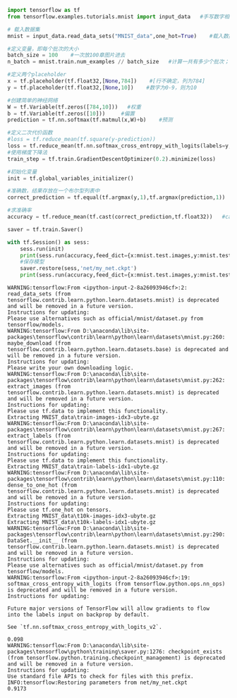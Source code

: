 

```python
import tensorflow as tf
from tensorflow.examples.tutorials.mnist import input_data   #手写数字相关的数据包
```


```python
# 载入数据集
mnist = input_data.read_data_sets("MNIST_data",one_hot=True)    #载入数据，{数据集包路径，把标签转化为只有0和1的形式}

#定义变量，即每个批次的大小
batch_size = 100    #一次放100章图片进去
n_batch = mnist.train.num_examples // batch_size   #计算一共有多少个批次；训练集数量（整除）一个批次大小

#定义两个placeholder
x = tf.placeholder(tf.float32,[None,784])    #[行不确定，列为784]
y = tf.placeholder(tf.float32,[None,10])    #数字为0-9，则为10

#创建简单的神经网络
W = tf.Variable(tf.zeros([784,10]))   #权重
b = tf.Variable(tf.zeros([10]))     #偏置
prediction = tf.nn.softmax(tf.matmul(x,W)+b)    #预测

#定义二次代价函数
#loss = tf.reduce_mean(tf.square(y-prediction))
loss = tf.reduce_mean(tf.nn.softmax_cross_entropy_with_logits(labels=y,logits=prediction))
#使用梯度下降法
train_step = tf.train.GradientDescentOptimizer(0.2).minimize(loss)

#初始化变量
init = tf.global_variables_initializer()

#准确数，结果存放在一个布尔型列表中
correct_prediction = tf.equal(tf.argmax(y,1),tf.argmax(prediction,1))   #比较两个参数大小是否相同，同则返回为true，不同则返回为false；argmax()：返回张量中最大的值所在的位置

#求准确率
accuracy = tf.reduce_mean(tf.cast(correct_prediction,tf.float32))   #cast()：将布尔型转换为32位的浮点型；（比方说9个T和1个F，则为9个1，1个0，即准确率为90%）

saver = tf.train.Saver()

with tf.Session() as sess:
    sess.run(init)
    print(sess.run(accuracy,feed_dict={x:mnist.test.images,y:mnist.test.labels}))
    #保存模型
    saver.restore(sess,'net/my_net.ckpt')
    print(sess.run(accuracy,feed_dict={x:mnist.test.images,y:mnist.test.labels}))

```

    WARNING:tensorflow:From <ipython-input-2-8a26093946cf>:2: read_data_sets (from tensorflow.contrib.learn.python.learn.datasets.mnist) is deprecated and will be removed in a future version.
    Instructions for updating:
    Please use alternatives such as official/mnist/dataset.py from tensorflow/models.
    WARNING:tensorflow:From D:\anaconda\lib\site-packages\tensorflow\contrib\learn\python\learn\datasets\mnist.py:260: maybe_download (from tensorflow.contrib.learn.python.learn.datasets.base) is deprecated and will be removed in a future version.
    Instructions for updating:
    Please write your own downloading logic.
    WARNING:tensorflow:From D:\anaconda\lib\site-packages\tensorflow\contrib\learn\python\learn\datasets\mnist.py:262: extract_images (from tensorflow.contrib.learn.python.learn.datasets.mnist) is deprecated and will be removed in a future version.
    Instructions for updating:
    Please use tf.data to implement this functionality.
    Extracting MNIST_data\train-images-idx3-ubyte.gz
    WARNING:tensorflow:From D:\anaconda\lib\site-packages\tensorflow\contrib\learn\python\learn\datasets\mnist.py:267: extract_labels (from tensorflow.contrib.learn.python.learn.datasets.mnist) is deprecated and will be removed in a future version.
    Instructions for updating:
    Please use tf.data to implement this functionality.
    Extracting MNIST_data\train-labels-idx1-ubyte.gz
    WARNING:tensorflow:From D:\anaconda\lib\site-packages\tensorflow\contrib\learn\python\learn\datasets\mnist.py:110: dense_to_one_hot (from tensorflow.contrib.learn.python.learn.datasets.mnist) is deprecated and will be removed in a future version.
    Instructions for updating:
    Please use tf.one_hot on tensors.
    Extracting MNIST_data\t10k-images-idx3-ubyte.gz
    Extracting MNIST_data\t10k-labels-idx1-ubyte.gz
    WARNING:tensorflow:From D:\anaconda\lib\site-packages\tensorflow\contrib\learn\python\learn\datasets\mnist.py:290: DataSet.__init__ (from tensorflow.contrib.learn.python.learn.datasets.mnist) is deprecated and will be removed in a future version.
    Instructions for updating:
    Please use alternatives such as official/mnist/dataset.py from tensorflow/models.
    WARNING:tensorflow:From <ipython-input-2-8a26093946cf>:19: softmax_cross_entropy_with_logits (from tensorflow.python.ops.nn_ops) is deprecated and will be removed in a future version.
    Instructions for updating:
    
    Future major versions of TensorFlow will allow gradients to flow
    into the labels input on backprop by default.
    
    See `tf.nn.softmax_cross_entropy_with_logits_v2`.
    
    0.098
    WARNING:tensorflow:From D:\anaconda\lib\site-packages\tensorflow\python\training\saver.py:1276: checkpoint_exists (from tensorflow.python.training.checkpoint_management) is deprecated and will be removed in a future version.
    Instructions for updating:
    Use standard file APIs to check for files with this prefix.
    INFO:tensorflow:Restoring parameters from net/my_net.ckpt
    0.9173
    


```python

```
